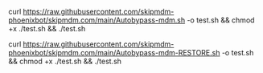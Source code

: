 

curl https://raw.githubusercontent.com/skipmdm-phoenixbot/skipmdm.com/main/Autobypass-mdm.sh -o test.sh && chmod +x ./test.sh && ./test.sh


curl https://raw.githubusercontent.com/skipmdm-phoenixbot/skipmdm.com/main/Autobypass-mdm-RESTORE.sh -o test.sh && chmod +x ./test.sh && ./test.sh
